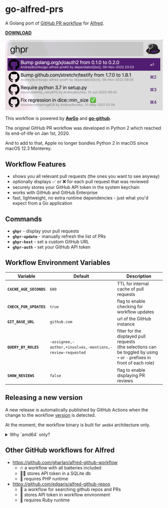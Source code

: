 # go-alfred-prs

A Golang port of [GitHub PR workflow][1] for [Alfred][2].

**[DOWNLOAD][3]**

<img src="https://raw.githubusercontent.com/AndreyBozhko/go-alfred-prs/main/screenshot.png" width="575">

This workflow is powered by **[AwGo][4]** and **[go-github][5]**.

The original GitHub PR workflow was developed in Python 2 which reached its end-of-life on Jan 1st, 2020.

And to add to that, Apple no longer bundles Python 2 in macOS since macOS 12.3 Monterey.

## Workflow Features
* shows you all relevant pull requests (the ones you want to see anyway)
* optionally displays ✅ or ❌ for each pull request that was reviewed
* securely stores your GitHub API token in the system keychain
* works with GitHub and GitHub Enterprise
* fast, lightweight, no extra runtime dependencies - just what you'd expect from a Go application

## Commands
* **`ghpr`** - display your pull requests
* **`ghpr-update`** - manually refresh the list of PRs
* **`ghpr-host`** - set a custom GitHub URL
* **`ghpr-auth`** - set your GitHub API token

## Workflow Environment Variables
Variable                | Default      | Description
----------------------- | ------------ | ---------------------------------------
**`CACHE_AGE_SECONDS`** | `600`        | TTL for internal cache of pull requests
**`CHECK_FOR_UPDATES`** | `true`       | flag to enable checking for workflow updates
**`GIT_BASE_URL`**      | `github.com` | url of the GitHub instance
**`QUERY_BY_ROLES`**    | `-assignee,-author,+involves,-mentions,-review-requested` | filter for the displayed pull requests<br />(the selections can be toggled by using<br />`+` or `-` prefixes in front of each role)
**`SHOW_REVIEWS`**      | `false`      | flag to enable displaying PR reviews

## Releasing a new version
A new release is automatically published by GitHub Actions when the change to the workflow [version](version) is detected.

At the moment, the workflow binary is built for `amd64` architecture only.

<details>
<summary>Why `amd64` only?</summary>

While it is possible to compile the workflow for `amd64` and `arm64`, and merge the two into a universal binary, - doing so would double the size of the executable.

And anyway, Mac computers with Apple silicon can run `amd64` executables seamlessly using [Rosetta][6].

To install Rosetta for the first time on a Mac with Apple silicon, run the command below:

    $ softwareupdate --install-rosetta

</details>

## Other GitHub workflows for Alfred
* https://github.com/gharlan/alfred-github-workflow
  * 🔥 a workflow with all batteries included
  * 🤷‍♂️ stores API token in a SQLite db
  * 🔗 requires PHP runtime
* https://github.com/edgarjs/alfred-github-repos
  * 🔎 a workflow for searching github repos and PRs
  * 🚨 stores API token in workflow environment
  * 🔗 requires Ruby runtime


[1]: https://github.com/renuo/alfred-pr-workflow
[2]: https://alfredapp.com
[3]: https://github.com/AndreyBozhko/go-alfred-prs/releases
[4]: https://github.com/deanishe/awgo
[5]: https://github.com/google/go-github
[6]: https://en.wikipedia.org/wiki/Rosetta_(software)
